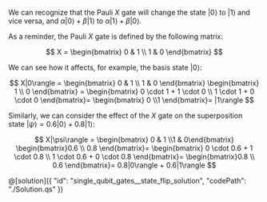 We can recognize that the Pauli $X$ gate will change the state $|0\rangle$ to $|1\rangle$ and vice versa, and $\alpha|0\rangle + \beta|1\rangle$ to $\alpha|1\rangle + \beta|0\rangle$.

As a reminder, the Pauli $X$ gate is defined by the following matrix:

$$
X =
\begin{bmatrix} 0 &  1 \\ 1 &  0 \end{bmatrix}
$$

We can see how it affects, for example, the basis state $|0\rangle$:

$$
X|0\rangle =
\begin{bmatrix} 0 &  1 \\ 1 &  0 \end{bmatrix}
\begin{bmatrix} 1 \\ 0 \end{bmatrix} =
\begin{bmatrix} 0 \cdot 1 + 1 \cdot 0 \\ 1 \cdot 1 + 0 \cdot 0 \end{bmatrix}=
\begin{bmatrix} 0 \\1 \end{bmatrix}=
|1\rangle
$$

Similarly, we can consider the effect of the $X$ gate on the superposition state $|\psi\rangle = 0.6|0\rangle + 0.8|1\rangle$:

$$
X|\psi\rangle =
\begin{bmatrix} 0 &  1 \\1 & 0\end{bmatrix}
\begin{bmatrix}0.6 \\ 0.8 \end{bmatrix}=
\begin{bmatrix} 0 \cdot 0.6 + 1 \cdot 0.8 \\ 1 \cdot 0.6 + 0 \cdot 0.8 \end{bmatrix}=
\begin{bmatrix}0.8 \\ 0.6 \end{bmatrix}=
0.8|0\rangle + 0.6|1\rangle
$$

@[solution]({
"id": "single_qubit_gates__state_flip_solution",
"codePath": "./Solution.qs"
})
